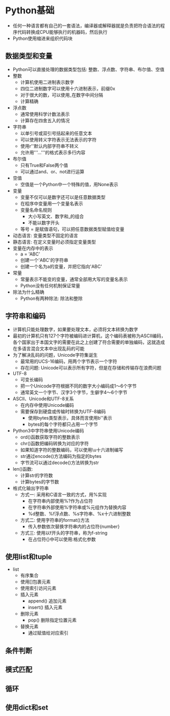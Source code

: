# Python基础
- 任何一种语言都有自己的一套语法，编译器或解释器就是负责把符合语法的程序代码转换成CPU能够执行的机器码，然后执行
- Python使用缩进来组织代码块

## 数据类型和变量
- Python可以直接处理的数据类型包括: 整数、浮点数、字符串、布尔值、空值
- 整数 
    - 计算机使用二进制表示数字
    - 四位二进制数字可以使用十六进制表示，前缀0x
    - 对于很大的数，可以使用_在数字中间分隔
    - 计算精确
- 浮点数
    - 通常使用科学计数法表示
    - 计算存在四舍五入的情况
- 字符串
    - 以单引号或双引号括起来的任意文本
    - 可以使用转义字符表示无法表示的字符
    - 使用r''默认内部字符串不转义
    - 允许用'''...'''的格式表示多行内容
- 布尔值
    - 只有True和False两个值
    - 可以通过and、or、not进行运算
- 空值
    - 空值是一个Python中一个特殊的值，用None表示
- 变量
    - 变量不仅可以是数字还可以是任意数据类型
    - 在程序中变量用一个变量名表示
    - 变量名命名规则
        - 大小写英文、数字和_的组合
        - 不能以数字开头
    - 等号 = 是赋值语句，可以把任意数据类型赋值给变量
- 动态语言: 变量类型不固定的语言
- 静态语言: 在定义变量时必须指定变量类型
- 变量在内存中的表示
    - a = 'ABC'
    - 创建一个'ABC'的字符串
    - 创建一个名为a的变量，并把它指向'ABC'
- 常量
    - 常量表示不能变的变量，通常全部用大写的变量名表示
    - Python没有任何机制保证常量
- 除法为什么精确
    - Python有两种除法: 除法和整除

## 字符串和编码
- 计算机只能处理数字，如果要处理文本，必须将文本转换为数字
- 最初的计算机只有127个字符被编码进计算机，这个编码表被称为ASCII编码，各个国家出于本国文字的需要在此之上创建了符合需要的单独编码，这就造成在多语言混合文本中出现乱码的可能
- 为了解决乱码的问题，Unicode字符集诞生
    - 最常用的UCS-16编码，用两个字节表示一个字符
    - 存在问题: Unicode可以表示所有字符，但是在存储和传输存在浪费问题
- UTF-8
    - 可变长编码
    - 把一个Unicode字符根据不同的数字大小编码成1～6个字节
    - 通常英文一个字节、汉字3个字节，生僻字4～6个字节
- ASCII、Unicode和UTF-8关系
    - 在内存中使用Unicode编码
    - 需要保存到硬盘或传输时转换为UTF-8编码
        - 使用bytes类型表示，具体而言使用b''表示
        - bytes的每个字符都只占用一个字节
- Python3中字符串使用Unicode编码
    - ord()函数获取字符的整数表示
    - chr()函数把编码转换为对应的字符
    - 如果知道字符的整数编码，可以使用\u十六进制编写
    - str通过encode()方法编码为指定的bytes
    - 字节流可以通过decode()方法转换为str
- len()函数:
    - 计算str的字符数
    - 计算bytes的字节数
- 格式化输出字符串
    - 方式一: 采用和C语言一致的方式，用%实现
        - 在字符串内部使用%?作为占位符
        - 在字符串外部使用%字符串或%元组作为替换内容
        - %d整数、%f浮点数、%s字符串、%x十六进制整数
    - 方式二: 使用字符串的format()方法
        - 传入参数依次替换字符串内的占位符{number}
    - 方式三: 使用以f开头的字符串，称为f-string
        - 在占位符{}中可以使用:格式化参数
## 使用list和tuple
- list 
    - 有序集合
    - 使用[]包裹元素
    - 使用索引访问元素
    - 插入元素
        - append() 追加元素
        - insert() 插入元素
    - 删除元素
        - pop() 删除指定位置元素
    - 替换元素
        - 通过赋值给对应索引
## 条件判断

## 模式匹配

## 循环

## 使用dict和set